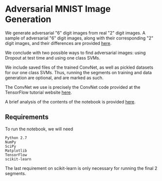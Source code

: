 # Adversarial MNIST Image Generation

We generate adversarial "6" digit images from real "2" digit images. A sample of adversarial "6" digit images, along with their corresponding "2" digit images, and their differences are provided [here](https://github.com/rhseqlhs/adversarial_MNIST/blob/master/Image_Table.png).

We conclude with two possible ways to find adversarial images: using Dropout at test time and using one class SVMs.

We include saved files of the trained ConvNet, as well as pickled datasets for our one class SVMs. Thus, running the segments on training and data generation are optional, and are marked as such.

The ConvNet we use is precisely the ConvNet code provided at the TensorFlow tutorial website [here](https://www.tensorflow.org/get_started/mnist/pros).

A brief analysis of the contents of the notebook is provided [here](https://github.com/rhseqlhs/adversarial_MNIST/blob/master/Adversarial_MNIST_Analysis.pdf).

## Requirements
To run the notebook, we will need
```
Python 2.7
NumPy
SciPy
Matplotlib
TensorFlow
scikit-learn
```
The last requirement on scikit-learn is only necessary for running the final 2 segments.
